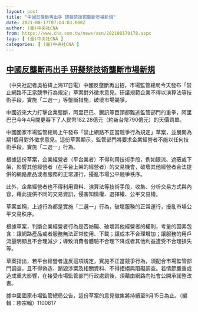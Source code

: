 ```yaml
---
layout: post
title: "中國反壟斷再出手 研擬禁技術壟斷市場新規"
date: 2021-08-17T07:04:03.000Z
author: (臺)中央社CNA
from: https://www.cna.com.tw/news/acn/202108170178.aspx
tags: [ (臺)中央社CNA ]
categories: [ (臺)中央社CNA ]
---
```

<!--1629183843000-->
[中國反壟斷再出手 研擬禁技術壟斷市場新規](https://www.cna.com.tw/news/acn/202108170178.aspx)
------

<div>
<div></div><div class="paragraph"><p>（中央社記者吳柏緯上海17日電）中國反壟斷再出招，市場監管總局今天發布「禁止網路不正當競爭行為規定」草案對外徵求意見。研議規範企業不得以演算法等技術手段，實施「二選一」等壟斷措施，破壞市場競爭。</p><p>中國近來大力打擊企業壟斷，阿里巴巴、騰訊等巨頭都難逃監管部門的重拳，阿里巴巴今年4月間更吞下了人民幣182.28億元（約新台幣790億元）的天價罰單。</p><p>中國國家市場監管總局上午發布「禁止網路不正當競爭行為規定」草案，並展開為期1個月對外徵求意見。這份草案顯示，監管部門將要求企業經營者不能以任何技術手段，實施「二選一」行為。</p><p>根據這份草案，企業經營者（平台業者）不得利用技術手段，例如限流、遮蔽或下架，影響其他經營者（在平台上架的經營者）的交易機會，破壞其他經營者合法提供的網路產品或者服務的正常運行，擾亂市場公平競爭秩序。</p><p>此外，企業經營者也不得利用資料、演算法等技術手段，收集、分析交易方式與內容，藉此提供不同的交易資訊，侵害知情權、選擇權、公平交易權。</p><p>草案並稱，上述行為都是實施「二選一」行為，破壞服務的正常運行，擾亂市場公平交易秩序。</p><p>根據草案，判斷企業經營者行為是否妨礙、破壞其他經營者的權利，考量的因素包含：讓網路產品或者服務無法正常使用、下載；讓成本不合理增加；讓服務的用戶流量明顯且不合理減少；導致消費者體驗不合理下降或者其他利益遭受不合理損失等。</p><p>草案指出，若平台經營者違反這項規定，實施不正當競爭行為，須配合市場監管部門調查，且不得偽造、銷毀涉案及相關資料、不得拒絕與阻礙調查。若情節嚴重或造成重大影響，在接受市場監管部門行政處罰後，須藉由網路向社會公開承諾整改書。</p><p>據中國國家市場監管總局公告，這份草案的意見徵集將持續至9月15日為止。（編輯：繆宗翰）1100817</p></div>
</div>
